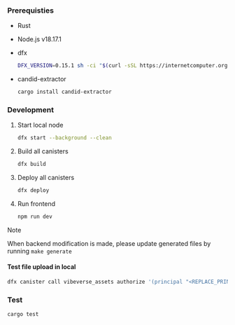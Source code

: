 ### Prerequisties

- Rust
- Node.js v18.17.1
- dfx
  ```bash
  DFX_VERSION=0.15.1 sh -ci "$(curl -sSL https://internetcomputer.org/install.sh)"
  ```
- candid-extractor

  ```bash
  cargo install candid-extractor
  ```

### Development

1. Start local node

   ```bash
   dfx start --background --clean
   ```

2. Build all canisters

   ```bash
   dfx build
   ```

3. Deploy all canisters

   ```bash
   dfx deploy
   ```

4. Run frontend

   ```bash
   npm run dev
   ```

> [!NOTE]  
> When backend modification is made, please update generated files by running `make generate`

#### Test file upload in local

```bash
dfx canister call vibeverse_assets authorize '(principal "<REPLACE_PRINCIPAL>")'
```

### Test

```bash
cargo test
```
